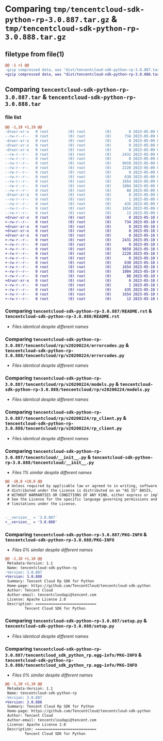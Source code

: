 # Comparing `tmp/tencentcloud-sdk-python-rp-3.0.887.tar.gz` & `tmp/tencentcloud-sdk-python-rp-3.0.888.tar.gz`

## filetype from file(1)

```diff
@@ -1 +1 @@
-gzip compressed data, was "dist/tencentcloud-sdk-python-rp-3.0.887.tar", last modified: Tue May  9 03:12:15 2023, max compression
+gzip compressed data, was "dist/tencentcloud-sdk-python-rp-3.0.888.tar", last modified: Wed May 10 02:31:48 2023, max compression
```

## Comparing `tencentcloud-sdk-python-rp-3.0.887.tar` & `tencentcloud-sdk-python-rp-3.0.888.tar`

### file list

```diff
@@ -1,19 +1,19 @@
-drwxr-xr-x   0 root         (0) root         (0)        0 2023-05-09 03:12:15.000000 tencentcloud-sdk-python-rp-3.0.887/
--rw-r--r--   0 root         (0) root         (0)      734 2023-05-09 03:12:15.000000 tencentcloud-sdk-python-rp-3.0.887/README.rst
-drwxr-xr-x   0 root         (0) root         (0)        0 2023-05-09 03:12:15.000000 tencentcloud-sdk-python-rp-3.0.887/tencentcloud/
-drwxr-xr-x   0 root         (0) root         (0)        0 2023-05-09 03:12:15.000000 tencentcloud-sdk-python-rp-3.0.887/tencentcloud/rp/
-drwxr-xr-x   0 root         (0) root         (0)        0 2023-05-09 03:12:15.000000 tencentcloud-sdk-python-rp-3.0.887/tencentcloud/rp/v20200224/
--rw-r--r--   0 root         (0) root         (0)     2431 2023-05-09 03:12:15.000000 tencentcloud-sdk-python-rp-3.0.887/tencentcloud/rp/v20200224/errorcodes.py
--rw-r--r--   0 root         (0) root         (0)        0 2023-05-09 03:12:15.000000 tencentcloud-sdk-python-rp-3.0.887/tencentcloud/rp/v20200224/__init__.py
--rw-r--r--   0 root         (0) root         (0)     9659 2023-05-09 03:12:15.000000 tencentcloud-sdk-python-rp-3.0.887/tencentcloud/rp/v20200224/models.py
--rw-r--r--   0 root         (0) root         (0)     2220 2023-05-09 03:12:15.000000 tencentcloud-sdk-python-rp-3.0.887/tencentcloud/rp/v20200224/rp_client.py
--rw-r--r--   0 root         (0) root         (0)        0 2023-05-09 03:12:15.000000 tencentcloud-sdk-python-rp-3.0.887/tencentcloud/rp/__init__.py
--rw-r--r--   0 root         (0) root         (0)      630 2023-05-09 03:12:15.000000 tencentcloud-sdk-python-rp-3.0.887/tencentcloud/__init__.py
--rw-r--r--   0 root         (0) root         (0)     1654 2023-05-09 03:12:15.000000 tencentcloud-sdk-python-rp-3.0.887/PKG-INFO
--rw-r--r--   0 root         (0) root         (0)     1004 2023-05-09 03:12:15.000000 tencentcloud-sdk-python-rp-3.0.887/setup.py
--rw-r--r--   0 root         (0) root         (0)       88 2023-05-09 03:12:15.000000 tencentcloud-sdk-python-rp-3.0.887/setup.cfg
-drwxr-xr-x   0 root         (0) root         (0)        0 2023-05-09 03:12:15.000000 tencentcloud-sdk-python-rp-3.0.887/tencentcloud_sdk_python_rp.egg-info/
--rw-r--r--   0 root         (0) root         (0)        1 2023-05-09 03:12:15.000000 tencentcloud-sdk-python-rp-3.0.887/tencentcloud_sdk_python_rp.egg-info/dependency_links.txt
--rw-r--r--   0 root         (0) root         (0)      435 2023-05-09 03:12:15.000000 tencentcloud-sdk-python-rp-3.0.887/tencentcloud_sdk_python_rp.egg-info/SOURCES.txt
--rw-r--r--   0 root         (0) root         (0)     1654 2023-05-09 03:12:15.000000 tencentcloud-sdk-python-rp-3.0.887/tencentcloud_sdk_python_rp.egg-info/PKG-INFO
--rw-r--r--   0 root         (0) root         (0)       13 2023-05-09 03:12:15.000000 tencentcloud-sdk-python-rp-3.0.887/tencentcloud_sdk_python_rp.egg-info/top_level.txt
+drwxr-xr-x   0 root         (0) root         (0)        0 2023-05-10 02:31:48.000000 tencentcloud-sdk-python-rp-3.0.888/
+-rw-r--r--   0 root         (0) root         (0)      734 2023-05-10 02:31:48.000000 tencentcloud-sdk-python-rp-3.0.888/README.rst
+drwxr-xr-x   0 root         (0) root         (0)        0 2023-05-10 02:31:48.000000 tencentcloud-sdk-python-rp-3.0.888/tencentcloud/
+drwxr-xr-x   0 root         (0) root         (0)        0 2023-05-10 02:31:48.000000 tencentcloud-sdk-python-rp-3.0.888/tencentcloud/rp/
+drwxr-xr-x   0 root         (0) root         (0)        0 2023-05-10 02:31:48.000000 tencentcloud-sdk-python-rp-3.0.888/tencentcloud/rp/v20200224/
+-rw-r--r--   0 root         (0) root         (0)     2431 2023-05-10 02:31:48.000000 tencentcloud-sdk-python-rp-3.0.888/tencentcloud/rp/v20200224/errorcodes.py
+-rw-r--r--   0 root         (0) root         (0)        0 2023-05-10 02:31:48.000000 tencentcloud-sdk-python-rp-3.0.888/tencentcloud/rp/v20200224/__init__.py
+-rw-r--r--   0 root         (0) root         (0)     9659 2023-05-10 02:31:48.000000 tencentcloud-sdk-python-rp-3.0.888/tencentcloud/rp/v20200224/models.py
+-rw-r--r--   0 root         (0) root         (0)     2220 2023-05-10 02:31:48.000000 tencentcloud-sdk-python-rp-3.0.888/tencentcloud/rp/v20200224/rp_client.py
+-rw-r--r--   0 root         (0) root         (0)        0 2023-05-10 02:31:48.000000 tencentcloud-sdk-python-rp-3.0.888/tencentcloud/rp/__init__.py
+-rw-r--r--   0 root         (0) root         (0)      630 2023-05-10 02:31:48.000000 tencentcloud-sdk-python-rp-3.0.888/tencentcloud/__init__.py
+-rw-r--r--   0 root         (0) root         (0)     1654 2023-05-10 02:31:48.000000 tencentcloud-sdk-python-rp-3.0.888/PKG-INFO
+-rw-r--r--   0 root         (0) root         (0)     1004 2023-05-10 02:31:48.000000 tencentcloud-sdk-python-rp-3.0.888/setup.py
+-rw-r--r--   0 root         (0) root         (0)       88 2023-05-10 02:31:48.000000 tencentcloud-sdk-python-rp-3.0.888/setup.cfg
+drwxr-xr-x   0 root         (0) root         (0)        0 2023-05-10 02:31:48.000000 tencentcloud-sdk-python-rp-3.0.888/tencentcloud_sdk_python_rp.egg-info/
+-rw-r--r--   0 root         (0) root         (0)        1 2023-05-10 02:31:48.000000 tencentcloud-sdk-python-rp-3.0.888/tencentcloud_sdk_python_rp.egg-info/dependency_links.txt
+-rw-r--r--   0 root         (0) root         (0)      435 2023-05-10 02:31:48.000000 tencentcloud-sdk-python-rp-3.0.888/tencentcloud_sdk_python_rp.egg-info/SOURCES.txt
+-rw-r--r--   0 root         (0) root         (0)     1654 2023-05-10 02:31:48.000000 tencentcloud-sdk-python-rp-3.0.888/tencentcloud_sdk_python_rp.egg-info/PKG-INFO
+-rw-r--r--   0 root         (0) root         (0)       13 2023-05-10 02:31:48.000000 tencentcloud-sdk-python-rp-3.0.888/tencentcloud_sdk_python_rp.egg-info/top_level.txt
```

### Comparing `tencentcloud-sdk-python-rp-3.0.887/README.rst` & `tencentcloud-sdk-python-rp-3.0.888/README.rst`

 * *Files identical despite different names*

### Comparing `tencentcloud-sdk-python-rp-3.0.887/tencentcloud/rp/v20200224/errorcodes.py` & `tencentcloud-sdk-python-rp-3.0.888/tencentcloud/rp/v20200224/errorcodes.py`

 * *Files identical despite different names*

### Comparing `tencentcloud-sdk-python-rp-3.0.887/tencentcloud/rp/v20200224/models.py` & `tencentcloud-sdk-python-rp-3.0.888/tencentcloud/rp/v20200224/models.py`

 * *Files identical despite different names*

### Comparing `tencentcloud-sdk-python-rp-3.0.887/tencentcloud/rp/v20200224/rp_client.py` & `tencentcloud-sdk-python-rp-3.0.888/tencentcloud/rp/v20200224/rp_client.py`

 * *Files identical despite different names*

### Comparing `tencentcloud-sdk-python-rp-3.0.887/tencentcloud/__init__.py` & `tencentcloud-sdk-python-rp-3.0.888/tencentcloud/__init__.py`

 * *Files 1% similar despite different names*

```diff
@@ -10,8 +10,8 @@
 # Unless required by applicable law or agreed to in writing, software
 # distributed under the License is distributed on an "AS IS" BASIS,
 # WITHOUT WARRANTIES OR CONDITIONS OF ANY KIND, either express or implied.
 # See the License for the specific language governing permissions and
 # limitations under the License.
 
 
-__version__ = '3.0.887'
+__version__ = '3.0.888'
```

### Comparing `tencentcloud-sdk-python-rp-3.0.887/PKG-INFO` & `tencentcloud-sdk-python-rp-3.0.888/PKG-INFO`

 * *Files 0% similar despite different names*

```diff
@@ -1,10 +1,10 @@
 Metadata-Version: 1.1
 Name: tencentcloud-sdk-python-rp
-Version: 3.0.887
+Version: 3.0.888
 Summary: Tencent Cloud Rp SDK for Python
 Home-page: https://github.com/TencentCloud/tencentcloud-sdk-python
 Author: Tencent Cloud
 Author-email: tencentcloudapi@tencent.com
 License: Apache License 2.0
 Description: ============================
         Tencent Cloud SDK for Python
```

### Comparing `tencentcloud-sdk-python-rp-3.0.887/setup.py` & `tencentcloud-sdk-python-rp-3.0.888/setup.py`

 * *Files identical despite different names*

### Comparing `tencentcloud-sdk-python-rp-3.0.887/tencentcloud_sdk_python_rp.egg-info/PKG-INFO` & `tencentcloud-sdk-python-rp-3.0.888/tencentcloud_sdk_python_rp.egg-info/PKG-INFO`

 * *Files 0% similar despite different names*

```diff
@@ -1,10 +1,10 @@
 Metadata-Version: 1.1
 Name: tencentcloud-sdk-python-rp
-Version: 3.0.887
+Version: 3.0.888
 Summary: Tencent Cloud Rp SDK for Python
 Home-page: https://github.com/TencentCloud/tencentcloud-sdk-python
 Author: Tencent Cloud
 Author-email: tencentcloudapi@tencent.com
 License: Apache License 2.0
 Description: ============================
         Tencent Cloud SDK for Python
```

